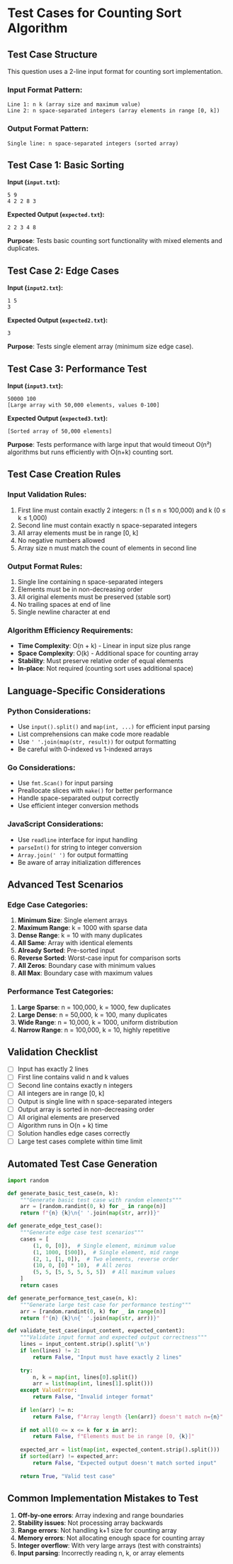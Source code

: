 # Test Cases for Counting Sort Algorithm

## Test Case Structure
This question uses a 2-line input format for counting sort implementation.

### Input Format Pattern:
```
Line 1: n k (array size and maximum value)
Line 2: n space-separated integers (array elements in range [0, k])
```

### Output Format Pattern:
```
Single line: n space-separated integers (sorted array)
```

## Test Case 1: Basic Sorting
**Input (`input.txt`):**
```
5 9
4 2 2 8 3
```
**Expected Output (`expected.txt`):**
```
2 2 3 4 8
```
**Purpose**: Tests basic counting sort functionality with mixed elements and duplicates.

## Test Case 2: Edge Cases
**Input (`input2.txt`):**
```
1 5
3
```
**Expected Output (`expected2.txt`):**
```
3
```
**Purpose**: Tests single element array (minimum size edge case).

## Test Case 3: Performance Test
**Input (`input3.txt`):**
```
50000 100
[Large array with 50,000 elements, values 0-100]
```
**Expected Output (`expected3.txt`):**
```
[Sorted array of 50,000 elements]
```
**Purpose**: Tests performance with large input that would timeout O(n²) algorithms but runs efficiently with O(n+k) counting sort.

## Test Case Creation Rules

### Input Validation Rules:
1. First line must contain exactly 2 integers: n (1 ≤ n ≤ 100,000) and k (0 ≤ k ≤ 1,000)
2. Second line must contain exactly n space-separated integers
3. All array elements must be in range [0, k]
4. No negative numbers allowed
5. Array size n must match the count of elements in second line

### Output Format Rules:
1. Single line containing n space-separated integers
2. Elements must be in non-decreasing order
3. All original elements must be preserved (stable sort)
4. No trailing spaces at end of line
5. Single newline character at end

### Algorithm Efficiency Requirements:
- **Time Complexity**: O(n + k) - Linear in input size plus range
- **Space Complexity**: O(k) - Additional space for counting array
- **Stability**: Must preserve relative order of equal elements
- **In-place**: Not required (counting sort uses additional space)

## Language-Specific Considerations

### Python Considerations:
- Use `input().split()` and `map(int, ...)` for efficient input parsing
- List comprehensions can make code more readable
- Use `' '.join(map(str, result))` for output formatting
- Be careful with 0-indexed vs 1-indexed arrays

### Go Considerations:
- Use `fmt.Scan()` for input parsing
- Preallocate slices with `make()` for better performance
- Handle space-separated output correctly
- Use efficient integer conversion methods

### JavaScript Considerations:
- Use `readline` interface for input handling
- `parseInt()` for string to integer conversion
- `Array.join(' ')` for output formatting
- Be aware of array initialization differences

## Advanced Test Scenarios

### Edge Case Categories:
1. **Minimum Size**: Single element arrays
2. **Maximum Range**: k = 1000 with sparse data
3. **Dense Range**: k = 10 with many duplicates
4. **All Same**: Array with identical elements
5. **Already Sorted**: Pre-sorted input
6. **Reverse Sorted**: Worst-case input for comparison sorts
7. **All Zeros**: Boundary case with minimum values
8. **All Max**: Boundary case with maximum values

### Performance Test Categories:
1. **Large Sparse**: n = 100,000, k = 1000, few duplicates
2. **Large Dense**: n = 50,000, k = 100, many duplicates
3. **Wide Range**: n = 10,000, k = 1000, uniform distribution
4. **Narrow Range**: n = 100,000, k = 10, highly repetitive

## Validation Checklist
- [ ] Input has exactly 2 lines
- [ ] First line contains valid n and k values
- [ ] Second line contains exactly n integers
- [ ] All integers are in range [0, k]
- [ ] Output is single line with n space-separated integers
- [ ] Output array is sorted in non-decreasing order
- [ ] All original elements are preserved
- [ ] Algorithm runs in O(n + k) time
- [ ] Solution handles edge cases correctly
- [ ] Large test cases complete within time limit

## Automated Test Case Generation
```python
import random

def generate_basic_test_case(n, k):
    """Generate basic test case with random elements"""
    arr = [random.randint(0, k) for _ in range(n)]
    return f"{n} {k}\n{' '.join(map(str, arr))}"

def generate_edge_test_case():
    """Generate edge case test scenarios"""
    cases = [
        (1, 0, [0]),  # Single element, minimum value
        (1, 1000, [500]),  # Single element, mid range
        (2, 1, [1, 0]),  # Two elements, reverse order
        (10, 0, [0] * 10),  # All zeros
        (5, 5, [5, 5, 5, 5, 5])  # All maximum values
    ]
    return cases

def generate_performance_test_case(n, k):
    """Generate large test case for performance testing"""
    arr = [random.randint(0, k) for _ in range(n)]
    return f"{n} {k}\n{' '.join(map(str, arr))}"

def validate_test_case(input_content, expected_content):
    """Validate input format and expected output correctness"""
    lines = input_content.strip().split('\n')
    if len(lines) != 2:
        return False, "Input must have exactly 2 lines"
    
    try:
        n, k = map(int, lines[0].split())
        arr = list(map(int, lines[1].split()))
    except ValueError:
        return False, "Invalid integer format"
    
    if len(arr) != n:
        return False, f"Array length {len(arr)} doesn't match n={n}"
    
    if not all(0 <= x <= k for x in arr):
        return False, f"Elements must be in range [0, {k}]"
    
    expected_arr = list(map(int, expected_content.strip().split()))
    if sorted(arr) != expected_arr:
        return False, "Expected output doesn't match sorted input"
    
    return True, "Valid test case"
```

## Common Implementation Mistakes to Test
1. **Off-by-one errors**: Array indexing and range boundaries
2. **Stability issues**: Not processing array backwards
3. **Range errors**: Not handling k+1 size for counting array
4. **Memory errors**: Not allocating enough space for counting array
5. **Integer overflow**: With very large arrays (test with constraints)
6. **Input parsing**: Incorrectly reading n, k, or array elements
